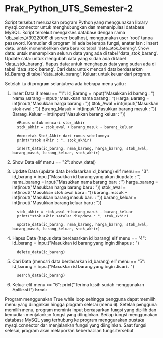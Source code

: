 # Prak_Python_UTS_Semester-2

Script tersebut merupakan program Python yang menggunakan library mysql.connector untuk menghubungkan dan memanipulasi database MySQL. Script tersebut mengakses database dengan nama 'db_sales_V3922006' di server localhost, menggunakan user 'root' tanpa password.
Kemudian di program ini ada beberapa fungsi, anatar lain :
Insert data: untuk menambahkan data baru ke tabel 'data_stok_barang'.
Show data: untuk menampilkan seluruh data yang ada di tabel 'data_stok_barang'.
Update data: untuk mengubah data yang sudah ada di tabel 'data_stok_barang'.
Hapus data: untuk menghapus data yang sudah ada di tabel 'data_stok_barang'.
Cari data: untuk mencari data berdasarkan Id_Barang di tabel 'data_stok_barang'.
Keluar: untuk keluar dari program.

Setelah itu di program selanjutnya ada bebrapa menu yaitu :
1.	Insert Data if menu == "1": Id_Barang = input("Masukkan id barang : ") Nama_Barang = input("Masukkan nama barang : ") Harga_Barang = int(input("Masukkan harga barang : ")) Stok_Awal = int(input("Masukkan stok awal : ")) Barang_Masuk = int(input("Masukkan barang masuk : ")) Barang_Keluar = int(input("Masukkan barang keluar : "))

          #Rumus untuk mencari stok_akhir
          stok_akhir = stok_awal + barang_masuk - barang_keluar
 
          #mencetak Stok_Akhir dari rumus sebelumnya
          print("stok akhir : ", stok_akhir)
 
          insert_data(id_barang, nama_barang, harga_barang, stok_awal, barang_masuk, barang_keluar, stok_akhir)

2.	Show Data elif menu == "2": show_data()
3.	Update Data (update data berdasarkan id_barang) elif menu == "3": id_barang = input("Masukkan id barang yang akan diupdate : ") nama_barang = input("Masukkan nama barang baru : ") harga_barang = int(input("Masukkan harga barang baru : ")) stok_awal = int(input("Masukkan stok awal baru : ")) barang_masuk = int(input("Masukkan barang masuk baru : ")) barang_keluar = int(input("Masukkan barang keluar baru : "))

          stok_akhir = stok_awal + barang_masuk - barang_keluar
          print("stok akhir setelah diupdate : ", stok_akhir)
 
          update_data(id_barang, nama_barang, harga_barang, stok_awal, barang_masuk, barang_keluar, stok_akhir)

4.	Hapus Data (hapus data berdasarkan id_barang) elif menu == "4": id_barang = input("Masukkan id barang yang ingin dihapus : ")

          delete_data(id_barang)

5.	Cari Data (mencari data berdasarkan id_barang) elif menu == "5": id_barang = input("Masukkan id barang yang ingin dicari : ")

          search_data(id_barang)

6.	Keluar elif menu == "6": print("Terima kasih sudah menggunakan Aplikasi i") break

Program menggunakan True while loop sehingga pengguna dapat memilih menu yang diinginkan hingga program selesai (menu 6).
Setelah pengguna memilih menu, program meminta input berdasarkan fungsi yang dipilih dan kemudian menjalankan fungsi yang diinginkan. 
Setiap fungsi menggunakan database MySQL yang terhubung ke program menggunakan pustaka mysql.connector dan menjalankan fungsi yang diinginkan.
Saat fungsi selesai, program akan melaporkan keberhasilan fungsi tersebut
